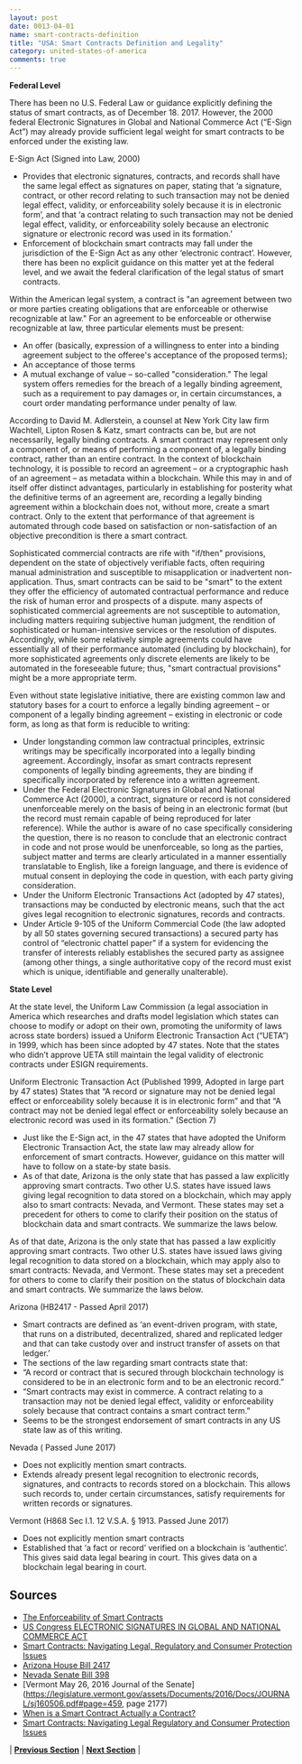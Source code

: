 ```yaml
---
layout: post
date: 0013-04-01
name: smart-contracts-definition
title: "USA: Smart Contracts Definition and Legality"
category: united-states-of-america
comments: true
---
```


**Federal Level**

There has been no U.S. Federal Law or guidance explicitly defining the status of smart contracts, as of December 18. 2017. However, the 2000 federal Electronic Signatures in Global and National Commerce Act (“E-Sign Act”) may already provide sufficient legal weight for smart contracts to be enforced under the existing law.

E-Sign Act (Signed into Law, 2000)
- Provides that electronic signatures, contracts, and records shall have the same legal effect as signatures on paper, stating that ‘a signature, contract, or other record relating to such transaction may not be denied legal effect, validity, or enforceability solely because it is in electronic form’, and that ‘a contract relating to such transaction may not be denied legal effect, validity, or enforceability solely because an electronic signature or electronic record was used in its  formation.’
- Enforcement of blockchain smart contracts may fall under the jurisdiction of the E-Sign Act as any other ‘electronic contract’. However, there has been no explicit guidance on this matter yet at the federal level, and we await the federal clarification of the legal status of smart contracts.

Within the American legal system, a contract is "an agreement between two or more parties creating obligations that are enforceable or otherwise recognizable at law." For an agreement to be enforceable or otherwise recognizable at law, three particular elements must be present:
- An offer (basically, expression of a willingness to enter into a binding agreement subject to the offeree's acceptance of the proposed terms);
- An acceptance of those terms
- A mutual exchange of value – so-called "consideration."
The legal system offers remedies for the breach of a legally binding agreement, such as a requirement to pay damages or, in certain circumstances, a court order mandating performance under penalty of law.

According to David M. Adlerstein, a counsel at New York City law firm Wachtell, Lipton Rosen & Katz, smart contracts can be, but are not necessarily, legally binding contracts. A smart contract may represent only a component of, or means of performing a component of, a legally binding contract, rather than an entire contract. In the context of blockchain technology, it is possible to record an agreement – or a cryptographic hash of an agreement – as metadata within a blockchain. While this may in and of itself offer distinct advantages, particularly in establishing for posterity what the definitive terms of an agreement are, recording a legally binding agreement within a blockchain does not, without more, create a smart contract. Only to the extent that performance of that agreement is automated through code based on satisfaction or non-satisfaction of an objective precondition is there a smart contract.

Sophisticated commercial contracts are rife with "if/then" provisions, dependent on the state of objectively verifiable facts, often requiring manual administration and susceptible to misapplication or inadvertent non-application. Thus, smart contracts can be said to be "smart" to the extent they offer the efficiency of automated contractual performance and reduce the risk of human error and prospects of a dispute. many aspects of sophisticated commercial agreements are not susceptible to automation, including matters requiring subjective human judgment, the rendition of sophisticated or human-intensive services or the resolution of disputes. Accordingly, while some relatively simple agreements could have essentially all of their performance automated (including by blockchain), for more sophisticated agreements only discrete elements are likely to be automated in the foreseeable future; thus, "smart contractual provisions" might be a more appropriate term.

Even without state legislative initiative, there are existing common law and statutory bases for a court to enforce a legally binding agreement – or component of a legally binding agreement – existing in electronic or code form, as long as that form is reducible to writing:
- Under longstanding common law contractual principles, extrinsic writings may be specifically incorporated into a legally binding agreement. Accordingly, insofar as smart contracts represent components of legally binding agreements, they are binding if specifically incorporated by reference into a written agreement.
- Under the Federal Electronic Signatures in Global and National Commerce Act (2000), a contract, signature or record is not considered unenforceable merely on the basis of being in an electronic format (but the record must remain capable of being reproduced for later reference). While the author is aware of no case specifically considering the question, there is no reason to conclude that an electronic contract in code and not prose would be unenforceable, so long as the parties, subject matter and terms are clearly articulated in a manner essentially translatable to English, like a foreign language, and there is evidence of mutual consent in deploying the code in question, with each party giving consideration.
- Under the Uniform Electronic Transactions Act (adopted by 47 states), transactions may be conducted by electronic means, such that the act gives legal recognition to electronic signatures, records and contracts.
- Under Article 9-105 of the Uniform Commercial Code (the law adopted by all 50 states governing secured transactions) a secured party has control of “electronic chattel paper” if a system for evidencing the transfer of interests reliably establishes the secured party as assignee (among other things, a single authoritative copy of the record must exist which is unique, identifiable and generally unalterable).


**State Level**

At the state level, the Uniform Law Commission (a legal association in America which researches and drafts model legislation which states can choose to modify or adopt on their own, promoting the uniformity of laws across state borders) issued a Uniform Electronic Transaction Act (“UETA”) in 1999, which has been since adopted by 47 states. Note that the states who didn’t approve UETA still maintain the legal validity of electronic contracts under ESIGN requirements.

Uniform Electronic Transaction Act (Published 1999, Adopted in large part by 47 states)
States that “A record or signature may not be denied legal effect or enforceability solely because it is in electronic form” and that “A contract may not be denied legal effect or enforceability solely because an electronic record was used in its formation.” (Section 7)
- Just like the E-Sign act, in the 47 states that have adopted the Uniform Electronic Transaction Act, the state law may already allow for enforcement of smart contracts. However, guidance on this matter will have to follow on a state-by state basis.
- As of that date, Arizona is the only state that has passed a law explicitly approving smart contracts. Two other U.S. states have issued laws giving legal recognition to data stored on a blockchain, which may apply also to smart contracts: Nevada, and Vermont. These states may set a precedent for others to come to clarify their position on the status of blockchain data and smart contracts. We summarize the laws below. 

As of that date, Arizona is the only state that has passed a law explicitly approving smart contracts. Two other U.S. states have issued laws giving legal recognition to data stored on a blockchain, which may apply also to smart contracts: Nevada, and Vermont. These states may set a precedent for others to come to clarify their position on the status of blockchain data and smart contracts. We summarize the laws below. 

Arizona (HB2417 - Passed April 2017)
- Smart contracts are defined as ‘an event-driven program, with state, that runs on a distributed, decentralized, shared and replicated ledger and that can take custody over and instruct transfer of assets on that ledger.’ 
- The sections of the law regarding smart contracts state that:
- “A record or contract that is secured through blockchain technology is considered to be in an electronic form and to be an electronic record.”
- “Smart contracts may exist in commerce.  A contract relating to a transaction may not be denied legal effect, validity or enforceability solely because that contract contains a smart contract term.”
- Seems to be the strongest endorsement of smart contracts in any US state law as of this writing.

Nevada ( Passed June 2017)
- Does not explicitly mention smart contracts.
- Extends already present legal recognition to electronic records, signatures, and contracts to records stored on a blockchain. This allows such records to, under certain circumstances, satisfy requirements for written records or signatures.

Vermont (H868 Sec I.1. 12 V.S.A. § 1913. Passed June 2017)
- Does not explicitly mention smart contracts
- Established that ‘a fact or record’ verified on a blockchain is ‘authentic’. This gives said data legal bearing in court. This gives data on a blockchain legal bearing in court.


Sources
------ 
- [The Enforceability of Smart Contracts](https://www.lexology.com/library/detail.aspx?g=25a03fad-60f4-4e2d-b25e-8e2185d68cee) 
- [US Congress ELECTRONIC SIGNATURES IN GLOBAL AND NATIONAL COMMERCE ACT](https://www.gpo.gov/fdsys/pkg/PLAW-106publ229/html/PLAW-106publ229.htm)
- [Smart Contracts: Navigating Legal, Regulatory and Consumer Protection Issues](http://media.straffordpub.com/products/smart-contracts-navigating-legal-regulatory-and-consumer-protection-issues-2017-08-30/reference-materials.pdf)
- [Arizona House Bill 2417](https://legiscan.com/AZ/text/HB2417/id/1497439)
- [Nevada Senate Bill 398](https://legiscan.com/NV/text/SB398/2017)
- [Vermont May 26, 2016 Journal of the Senate](https://legislature.vermont.gov/assets/Documents/2016/Docs/JOURNAL/sj160506.pdf#page=459, page 2177)
- [When is a Smart Contract Actually a Contract?](https://www.coindesk.com/when-is-a-smart-contract-actually-a-contract/)
- [Smart Contracts: Navigating Legal Regulatory and Consumer Protection Issues](http://media.straffordpub.com/products/smart-contracts-navigating-legal-regulatory-and-consumer-protection-issues-2017-08-30/reference-materials.pdf)


| **[Previous Section](https://mimush.github.io/CryptoWikiTest.github.io//united-states-of-america/USA-final-liability.html)** | **[Next Section](https://mimush.github.io/CryptoWikiTest.github.io//united-states-of-america/USA-dispute-resolution.html)** |
